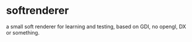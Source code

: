 # softrenderer
a small soft renderer for learning and testing, based on GDI, no opengl, DX or something.
